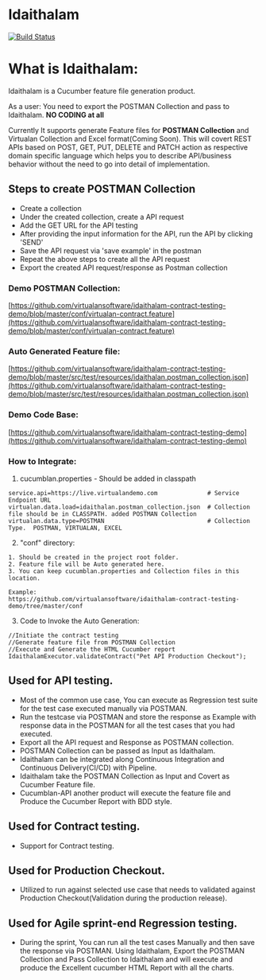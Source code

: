 # Idaithalam

[![Build Status](https://travis-ci.com/virtualansoftware/idaithalam-contract-testing-demo.svg?branch=master)](https://travis-ci.com/virtualansoftware/idaithalam-contract-testing-demo)

# What is Idaithalam:

Idaithalam is a Cucumber feature file generation product.

As a user: You need to export the POSTMAN Collection and pass to Idaithalam. **NO CODING at all** 

Currently It supports generate Feature files for **POSTMAN Collection** and Virtualan Collection and Excel format(Coming Soon). 
This will covert REST APIs based on POST, GET, PUT, DELETE and PATCH action as respective domain specific language which helps you to describe API/business behavior without the need to go into detail of implementation. 

## Steps to create POSTMAN Collection
* Create a collection
* Under the created collection, create a API request
* Add the GET URL for the API testing
* After providing the input information for the API, run the API by clicking 'SEND'
* Save the API request via 'save example' in the postman
* Repeat the above steps to create all the API request
* Export the created API request/response as Postman collection

### Demo POSTMAN Collection: 
[https://github.com/virtualansoftware/idaithalam-contract-testing-demo/blob/master/conf/virtualan-contract.feature](https://github.com/virtualansoftware/idaithalam-contract-testing-demo/blob/master/conf/virtualan-contract.feature)

### Auto Generated Feature file: 
[https://github.com/virtualansoftware/idaithalam-contract-testing-demo/blob/master/src/test/resources/idaithalan.postman_collection.json](https://github.com/virtualansoftware/idaithalam-contract-testing-demo/blob/master/src/test/resources/idaithalan.postman_collection.json) 

### Demo Code Base:
[https://github.com/virtualansoftware/idaithalam-contract-testing-demo](https://github.com/virtualansoftware/idaithalam-contract-testing-demo)

### How to Integrate: 

1. cucumblan.properties  - Should be added in classpath

```
service.api=https://live.virtualandemo.com              # Service Endpoint URL
virtualan.data.load=idaithalan.postman_collection.json  # Collection file should be in CLASSPATH. added POSTMAN Collection  
virtualan.data.type=POSTMAN                             # Collection Type.  POSTMAN, VIRTUALAN, EXCEL

```
2.  "conf" directory: 

``` 
1. Should be created in the project root folder. 
2. Feature file will be Auto generated here. 
3. You can keep cucumblan.properties and Collection files in this location.

Example: 
https://github.com/virtualansoftware/idaithalam-contract-testing-demo/tree/master/conf 
```
3. Code to Invoke the Auto Generation:
```
//Initiate the contract testing
//Generate feature file from POSTMAN Collection
//Execute and Generate the HTML Cucumber report
IdaithalamExecutor.validateContract("Pet API Production Checkout");

```

## Used for API testing.
* Most of the common use case, You can execute as Regression test suite for the test case executed manually via POSTMAN.
* Run the testcase via POSTMAN and store the response as Example with response data in the POSTMAN for all the test cases that you had executed. 
* Export all the API request and Response as POSTMAN collection.
* POSTMAN Collection can be passed as Input as Idaithalam.
* Idaithalam can be integrated along Continuous Integration and Continuous Delivery(CI/CD) with Pipeline.
* Idaithalam take the POSTMAN Collection as Input and Covert as Cucumber Feature file. 
* Cucumblan-API another product will execute the feature file and Produce the Cucumber Report with BDD style.
## Used for Contract testing.
* Support for Contract testing. 
## Used for Production Checkout.
* Utilized to run against selected use case that needs to validated against Production Checkout(Validation during the production release).   
## Used for Agile sprint-end Regression testing.
* During the sprint, You can run all the test cases Manually and then save the response via POSTMAN. Using Idaithalam, Export the POSTMAN Collection and Pass Collection to Idaithalam and will execute and produce the Excellent cucumber HTML Report with all the charts.   
